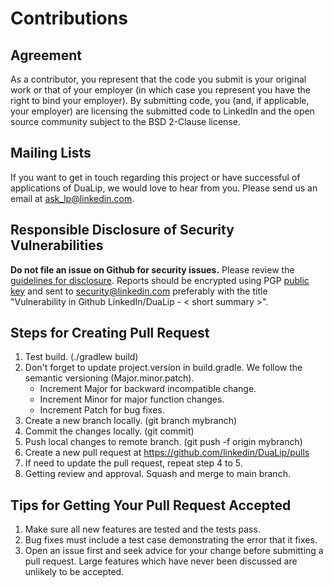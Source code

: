# Contributions

## Agreement
As a contributor, you represent that the code you submit is your
original work or that of your employer (in which case you represent
you have the right to bind your employer).  By submitting code, you
(and, if applicable, your employer) are licensing the submitted code
to LinkedIn and the open source community subject to the BSD 2-Clause
license.

## Mailing Lists
If you want to get in touch regarding this project or have successful 
of applications of DuaLip, we would love to hear from you. Please send us an email
at [ask_lp@linkedin.com](mailto:ask_lp@linkedin.com).

## Responsible Disclosure of Security Vulnerabilities

**Do not file an issue on Github for security issues.**  Please review
the [guidelines for disclosure](https://www.linkedin.com/help/linkedin/answer/62924).  Reports should
be encrypted using PGP [public key](https://www.linkedin.com/help/linkedin/answer/79676)
and sent to [security@linkedin.com](mailto:security@linkedin.com?subject=Vulnerability%20in%20Github%20LinkedIn/Dualip%20-%20%3Csummary%3E)
preferably with the title "Vulnerability in Github LinkedIn/DuaLip - < short summary >".

## Steps for Creating Pull Request
1. Test build. (./gradlew build)
2. Don't forget to update project.version in build.gradle. We follow the semantic versioning (Major.minor.patch). 
   * Increment Major for backward incompatible change.
   * Increment Minor for major function changes.
   * Increment Patch for bug fixes.
3. Create a new branch locally. (git branch mybranch)
4. Commit the changes locally. (git commit)
5. Push local changes to remote branch. (git push -f origin mybranch)
6. Create a new pull request at https://github.com/linkedin/DuaLip/pulls
7. If need to update the pull request, repeat step 4 to 5.
8. Getting review and approval. Squash and merge to main branch.

## Tips for Getting Your Pull Request Accepted

1. Make sure all new features are tested and the tests pass.
2. Bug fixes must include a test case demonstrating the error that it fixes.
3. Open an issue first and seek advice for your change before submitting a pull request. Large features which have never been discussed are unlikely to be accepted. 

